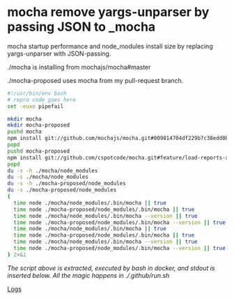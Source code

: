 # mocha remove yargs-unparser by passing JSON to _mocha
 
mocha startup performance and node_modules install size by replacing yargs-unparser with JSON-passing.

./mocha is installing from mochajs/mocha#master

./mocha-proposed uses mocha from my pull-request branch.

```bash
#!/usr/bin/env bash
# repro code goes here
set -euxo pipefail

mkdir mocha
mkdir mocha-proposed
pushd mocha
npm install git://github.com/mochajs/mocha.git#009814704df229b7c38edd0b8c503e701e9bb323
popd
pushd mocha-proposed
npm install git://github.com/cspotcode/mocha.git#feature/load-reports-and-interfaces-on-demand
popd
du -s -h ./mocha/node_modules
du -s ./mocha/node_modules
du -s -h ./mocha-proposed/node_modules
du -s ./mocha-proposed/node_modules
(
  time node ./mocha/node_modules/.bin/mocha || true
  time node ./mocha-proposed/node_modules/.bin/mocha || true
  time node ./mocha/node_modules/.bin/mocha --version || true
  time node ./mocha-proposed/node_modules/.bin/mocha --version || true
  time node ./mocha/node_modules/.bin/mocha || true
  time node ./mocha-proposed/node_modules/.bin/mocha || true
  time node ./mocha/node_modules/.bin/mocha --version || true
  time node ./mocha-proposed/node_modules/.bin/mocha --version || true
) 2>&1
```

*The script above is extracted, executed by bash in docker, and stdout is inserted below.  All the magic happens in ./.github/run.sh*

[Logs](https://github.com/cspotcode/repros/runs/77909075)

```output
```
